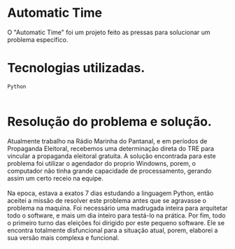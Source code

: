 # Automatic Time

O "Automatic Time" foi um projeto feito as pressas para solucionar um problema específico.

# Tecnologias utilizadas.
<code>Python</code>
<br>
<br>
# Resolução do problema e solução.
Atualmente trabalho na Rádio Marinha do Pantanal, e em períodos de Propaganda Eleitoral, recebemos uma determinação direta do TRE para vincular a propaganda eleitoral gratuita.
 A solução encontrada para este problema foi utilizar o agendador do proprio Windowns, porem, o computador não tinha grande capacidade de processamento, gerando assim um certo receio na equipe.
 <br>
 <br>
 Na epoca, estava a exatos 7 dias estudando a linguagem Python, então aceitei a missão de resolver este problema antes que se agravasse o problema na maquina. Foi necessário uma madrugada inteira para arquitetar todo o software, e mais um dia inteiro para testá-lo na prática. 
 Por fim, todo o primeiro turno das eleições foi dirigido por este pequeno software. Ele se encontra totalmente disfuncional para a situação atual, porem, elaborei a sua versão mais complexa e funcional.
